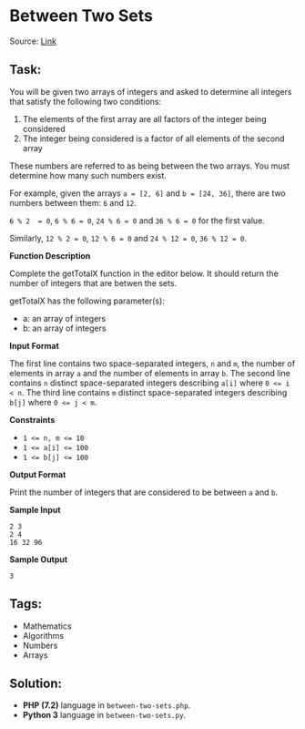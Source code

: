 # Between Two Sets

Source: [Link](https://www.hackerrank.com/challenges/between-two-sets/problem)

## Task:

You will be given two arrays of integers and asked to determine all integers that satisfy the following two conditions:

1. The elements of the first array are all factors of the integer being considered
2. The integer being considered is a factor of all elements of the second array

These numbers are referred to as being between the two arrays. You must determine how many such numbers exist.

For example, given the arrays `a = [2, 6]` and `b = [24, 36]`, there are two numbers between them: `6` and `12`.

`6 % 2  = 0`, `6 % 6 = 0`, `24 % 6 = 0` and `36 % 6 = 0` for the first value.

Similarly, `12 % 2 = 0`,  `12 % 6 = 0` and `24 % 12 = 0`, `36 % 12 = 0`.

**Function Description**

Complete the getTotalX function in the editor below. It should return the number of integers that are betwen the sets.

getTotalX has the following parameter(s):

* a: an array of integers
* b: an array of integers

**Input Format**

The first line contains two space-separated integers, `n` and `m`, the number of elements in array `a` and the number of
elements in array `b`.
The second line contains `n` distinct space-separated integers describing `a[i]` where `0 <= i < n`.
The third line contains `m` distinct space-separated integers describing `b[j]` where `0 <= j < m`.

**Constraints**
* `1 <= n, m <= 10`
* `1 <= a[i] <= 100`
* `1 <= b[j] <= 100`

**Output Format**

Print the number of integers that are considered to be between `a` and `b`.

**Sample Input**

```
2 3
2 4
16 32 96
```

**Sample Output**

```
3
```

## Tags:

* Mathematics
* Algorithms
* Numbers
* Arrays

## Solution:

* **PHP (7.2)** language in `between-two-sets.php`.
* **Python 3** language in `between-two-sets.py`.